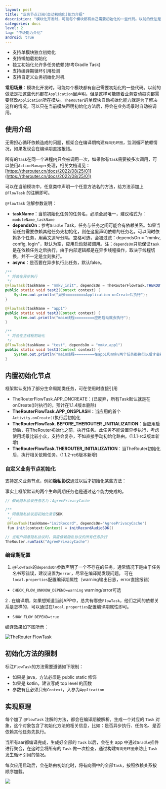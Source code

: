```yaml
---
layout: post
title: "业务节点订阅(自动初始化)能力介绍"
description: "模块化开发时，可能每个模块都有自己需要初始化的一些代码。以前的做法是把这些代码都在`Application`里声明，但是这样可能随着业务变动每次都需要修改`Application`所在模块。`TheRouter`的单模块自动初始化能力就是为了解决这样的情况，可以只在当前模块声明初始化方法后，将会在业务场景时自动被调用。"
categories: docs
level: 2
tag: "中级能力介绍"
android: true
---
```



- 支持单模块独立初始化
- 支持懒加载初始化
- 独立初始化允许多任务依赖(参考Gradle Task)
- 支持编译期循环引用检测
- 支持自定义业务初始化时机

**常用场景**：模块化开发时，可能每个模块都有自己需要初始化的一些代码。以前的做法是把这些代码都在`Application`里声明，但是这样可能随着业务变动每次都需要修改`Application`所在模块。`TheRouter`的单模块自动初始化能力就是为了解决这样的情况，可以只在当前模块声明初始化方法后，将会在业务场景时自动被调用。  

## 使用介绍  

无需担心循环依赖造成的问题，框架会在编译期构建`有向无环图`，监测循环依赖情况，如果发现会在编译期直接报错。  

所有的`Task`在同一个进程内只会被调用一次，如果你有`Task`需要被多次调用，可以使用`ActionManager`处理，相关文档请见：[https://therouter.cn/docs/2022/08/25/01](https://therouter.cn/docs/2022/08/25/01)   

可以在当前模块中，任意类中声明一个任意方法名的方法，给方法添加上`@FlowTask` 的注解即可。  

 `@FlowTask` 注解参数说明：  
 
  - **taskName**：当前初始化任务的任务名，必须全局唯一，建议格式为：`moduleName_taskName`
  - **dependsOn**：参考`Gradle` Task，任务与任务之间可能会有依赖关系。如果当前任务需要依赖其他任务先初始化，则在这里声明依赖的任务名。可以同时依赖多个任务，用英文逗号分隔，空格可选，会被过滤：dependsOn = "mmkv, config, login"，默认为空，应用启动就被调用。注：`dependsOn`只能保证`task`是在依赖任务之后执行，由于内部逻辑都是在异步线程操作，取决于线程切换，并不一定是立刻执行。 
  - **async**：是否要在异步执行此任务，默认false。  

```java
/**
 * 将会在异步执行
 */
@FlowTask(taskName = "mmkv_init", dependsOn = TheRouterFlowTask.THEROUTER_INITIALIZATION, async = true)
public static void test2(Context context) {
    System.out.println("异步=========Application onCreate后执行");
}

@FlowTask(taskName = "app1")
public static void test3(Context context) {
    System.out.println("main线程=========应用启动就会执行");
}

/**
 * 将会在主线程初始化
 */
@FlowTask(taskName = "test", dependsOn = "mmkv,app1")
public static void test3(Context context) {
    System.out.println("main线程=========在app1和mmkv两个任务都执行以后才会被执行");
}
```

## 内置初始化节点

框架默认支持了部分生命周期类任务，可在使用时直接引用

- TheRouterFlowTask.APP_ONCREATE：(已废弃，所有Task默认就是在onCreate()时执行的，预计在1.1.4版本删除)
- **TheRouterFlowTask.APP_ONSPLASH**：当应用的首个`Activity.onCreate()`执行后初始化
- **TheRouterFlowTask. BEFORE_THEROUTER _INITIALIZATION**：当应用启动后，在TheRouter初始化之前，执行任务。此任务不能设置异步执行，考虑使用场景比较小众，支持会复杂，不如直接手动初始化路由。(1.1.1-rc2版本新增)   
- **TheRouterFlowTask.THEROUTER_INITIALIZATION**：当TheRouter初始化后，执行相关依赖任务。(1.1.2-rc6版本新增)    


### 自定义业务节点初始化

支持定义业务节点，例如**隐私协议**通过以后才初始化某些方法：

事实上框架默认的两个生命周期任务也是通过这个能力完成的。  


```java
// 假设隐私协议任务名为：AgreePrivacyCache

/**
 * 同意隐私协议后初始化录音SDK
 */
 @FlowTask(taskName="initRecord", dependsOn="AgreePrivacyCache")
 fun init(context:Context) = initRecordAudioSDK()

// 当用户同意隐私协议时，调度依赖隐私协议的所有任务执行
TheRouter.runTask("AgreePrivacyCache")
```

### 编译期配置

1. `@FlowTask`的`dependsOn`参数声明了一个不存在的任务，通常情况下是由于任务名书写错误，建议设置为`error`，尽早在编译期发现问题。
可在`local.properties`配置编译期属性（warning输出日志，error直接报错）

-  `CHECK_FLOW_UNKNOW_DEPEND=warning` warning/error可选


2 . 在编译期，如果想知道当前APP中，总共有哪些`FlowTask`，他们之间的依赖关系是怎样的，可以通过在`local.properties`配置编译期属性即可。  

-    `SHOW_FLOW_DEPEND=true`  

编译效果如下图所示：

  <img src="https://s1.ax1x.com/2022/12/05/zyBye1.jpg" class="blog-post" alt="TheRouter FlowTask"> 


## 初始化方法的限制

标注`FlowTask`的方法需要遵循如下限制：

- 如果是 java，方法必须是 public static 修饰
- 如果是 kotlin，建议写成 top level 的函数
- 参数有且必须只有`Context`，入参为`Application`

## 实现原理

每个加了 `@FlowTask` 注解的方法，都会在编译期被解析，生成一个对应的 `Task` 对象，这个对象包含了初始化方法的相关信息，比如：是否异步执行、任务名、是否依赖其他任务先执行。   

当所有aar都编译完成，生成好全部的 `Task` 以后，会在主 app 中通过`Gradle`插件进行聚合，在这时会将所有的 `Task` 做一次检查，通过构建`有向无环图`来防止 `Task` 发生循环引用的情况。  

每次应用启动后，会在路由初始化时，将有向图中的全部`Task`，按照依赖关系按顺序加载。  


<img src="https://x.imgs.ovh/x/2023/09/13/6501587f3cae4.png" class="blog-img"/>
